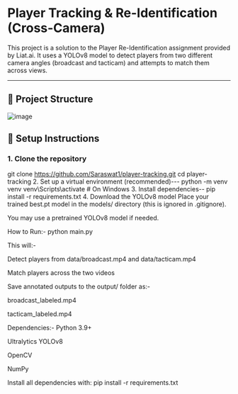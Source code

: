 # Player Tracking & Re-Identification (Cross-Camera)

This project is a solution to the Player Re-Identification assignment provided by Liat.ai. It uses a YOLOv8 model to detect players from two different camera angles (broadcast and tacticam) and attempts to match them across views.

---

## 📁 Project Structure

![image](https://github.com/user-attachments/assets/e0a562b6-738c-411c-a949-c2860910dd25)

## 🔧 Setup Instructions

### 1. Clone the repository
git clone https://github.com/Saraswat1/player-tracking.git
cd player-tracking
2. Set up a virtual environment (recommended)---
python -m venv venv
venv\Scripts\activate  # On Windows
3. Install dependencies--
pip install -r requirements.txt
4. Download the YOLOv8 model
Place your trained best.pt model in the models/ directory (this is ignored in .gitignore).

You may use a pretrained YOLOv8 model if needed.


How to Run:-
python main.py

This will:-

Detect players from data/broadcast.mp4 and data/tacticam.mp4

Match players across the two videos

Save annotated outputs to the output/ folder as:-

broadcast_labeled.mp4

tacticam_labeled.mp4

Dependencies:-
Python 3.9+

Ultralytics YOLOv8

OpenCV

NumPy

Install all dependencies with: pip install -r requirements.txt

